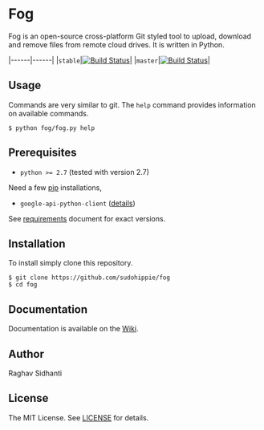 # Fog
Fog is an open-source cross-platform Git styled tool to upload, download and remove files from remote cloud drives.
It is written in Python.

|------|------|
|``stable``|[![Build Status](https://travis-ci.org/sudohippie/fog.svg?branch=stable)](https://travis-ci.org/sudohippie/fog)|
|``master``|[![Build Status](https://travis-ci.org/sudohippie/fog.svg?branch=master)](https://travis-ci.org/sudohippie/fog)|

## Usage
Commands are very similar to git. The ``help`` command provides information on available commands.

```
$ python fog/fog.py help
```

## Prerequisites
* ``python >= 2.7`` (tested with version 2.7)

Need a few [pip](http://www.pip-installer.org/en/latest/reference/pip.html) installations,

* ``google-api-python-client`` ([details](https://developers.google.com/api-client-library/python/start/installation))

See [requirements](requirements.txt) document for exact versions.

## Installation
To install simply clone this repository.

```
$ git clone https://github.com/sudohippie/fog
$ cd fog
```

## Documentation
Documentation is available on the [Wiki](https://github.com/sudohippie/fog/wiki).

## Author
Raghav Sidhanti

## License
The MIT License. See [LICENSE](LICENSE) for details.

